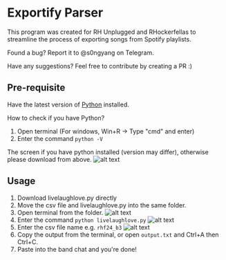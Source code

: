 # Exportify Parser

This program was created for RH Unplugged and RHockerfellas to streamline the process of exporting songs from Spotify playlists.

Found a bug? Report it to @s0ngyang on Telegram.

Have any suggestions? Feel free to contribute by creating a PR :)

## Pre-requisite

Have the latest version of [Python] installed.

[python]: https://www.python.org/downloads/

How to check if you have Python?

1. Open terminal (For windows, Win+R -> Type "cmd" and enter)
2. Enter the command `python -V`

The screen if you have python installed (version may differ), otherwise please download from above.
![alt text](image-1.png)

## Usage

1. Download livelaughlove.py directly
2. Move the csv file and livelaughlove.py into the same folder.
3. Open terminal from the folder.
   ![alt text](image-2.png)
4. Enter the command `python livelaughlove.py`
   ![alt text](image-4.png)
5. Enter the csv file name e.g. `rhf24_b3`
   ![alt text](image-5.png)
6. Copy the output from the terminal, or open `output.txt` and Ctrl+A then Ctrl+C.
7. Paste into the band chat and you're done!

